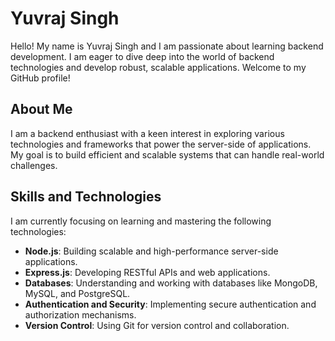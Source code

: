 # Yuvraj Singh

Hello! My name is Yuvraj Singh and I am passionate about learning backend development. I am eager to dive deep into the world of backend technologies and develop robust, scalable applications. Welcome to my GitHub profile!

## About Me

I am a backend enthusiast with a keen interest in exploring various technologies and frameworks that power the server-side of applications. My goal is to build efficient and scalable systems that can handle real-world challenges.

## Skills and Technologies

I am currently focusing on learning and mastering the following technologies:

- **Node.js**: Building scalable and high-performance server-side applications.
- **Express.js**: Developing RESTful APIs and web applications.
- **Databases**: Understanding and working with databases like MongoDB, MySQL, and PostgreSQL.
- **Authentication and Security**: Implementing secure authentication and authorization mechanisms.
- **Version Control**: Using Git for version control and collaboration.
